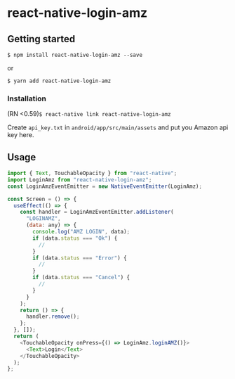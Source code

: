 # react-native-login-amz

## Getting started

`$ npm install react-native-login-amz --save`

or

`$ yarn add react-native-login-amz`

### Installation

(RN <0.59)`$ react-native link react-native-login-amz`

Create `api_key.txt` in `android/app/src/main/assets` and put you Amazon api key here.

## Usage

```javascript
import { Text, TouchableOpacity } from "react-native";
import LoginAmz from "react-native-login-amz";
const LoginAmzEventEmitter = new NativeEventEmitter(LoginAmz);

const Screen = () => {
  useEffect(() => {
    const handler = LoginAmzEventEmitter.addListener(
      "LOGINAMZ",
      (data: any) => {
        console.log("AMZ LOGIN", data);
        if (data.status === "Ok") {
          //
        }
        if (data.status === "Error") {
          //
        }
        if (data.status === "Cancel") {
          //
        }
      }
    );
    return () => {
      handler.remove();
    };
  }, []);
  return (
    <TouchableOpacity onPress={() => LoginAmz.loginAMZ()}>
      <Text>Login</Text>
    </TouchableOpacity>
  );
};
```
